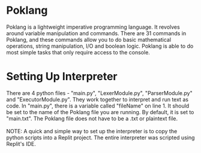 # Poklang
Poklang is a lightweight imperative programming language. It revolves around variable manipulation and commands. There are 31 commands in Poklang, and these commands allow you to do basic mathematical operations, string manipulation, I/O and boolean logic. Poklang is able to do most simple tasks that only require access to the console.
# Setting Up Interpreter
There are 4 python files - "main.py", "LexerModule.py", "ParserModule.py" and "ExecutorModule.py". They work together to interpret and run text as code. In "main.py", there is a variable called "fileName" on line 1. It should be set to the name of the Poklang file you are running. By default, it is set to "main.txt". The Poklang file does not have to be a .txt or plaintext file.<br><br>NOTE: A quick and simple way to set up the interpreter is to copy the python scripts into a Replit project. The entire interpreter was scripted using Replit's IDE.
